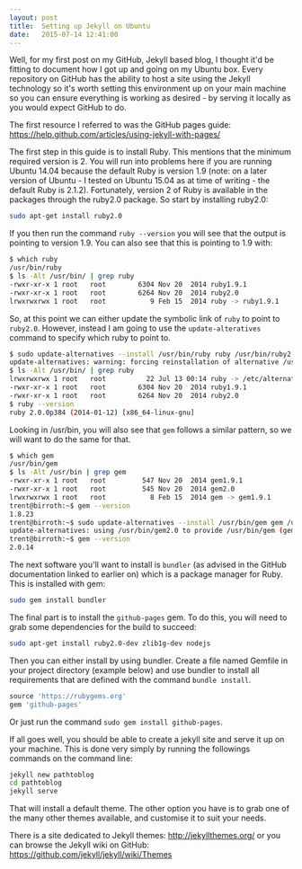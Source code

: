 ```yaml
---
layout: post
title:  Setting up Jekyll on Ubuntu
date:   2015-07-14 12:41:00
---
```


Well, for my first post on my GitHub, Jekyll based blog, I thought it'd be fitting to document how I got up and going on my Ubuntu box. Every repository on GitHub has the ability to host a site using the Jekyll technology so it's worth setting this environment up on your main machine so you can ensure everything is working as desired - by serving it locally as you would expect GitHub to do.

The first resource I referred to was the GitHub pages guide: <https://help.github.com/articles/using-jekyll-with-pages/>

The first step in this guide is to install Ruby. This mentions that the minimum required version is 2. You will run into problems here if you are running Ubuntu 14.04 because the default Ruby is version 1.9 (note: on a later version of Ubuntu - I tested on Ubuntu 15.04 as at time of writing - the default Ruby is 2.1.2). Fortunately, version 2 of Ruby is available in the packages through the ruby2.0 package. So start by installing ruby2.0:

```bash
sudo apt-get install ruby2.0
```

If you then run the command `ruby --version` you will see that the output is pointing to version 1.9. You can also see that this is pointing to 1.9 with:

```bash
$ which ruby
/usr/bin/ruby
$ ls -Alt /usr/bin/ | grep ruby
-rwxr-xr-x 1 root   root        6304 Nov 20  2014 ruby1.9.1
-rwxr-xr-x 1 root   root        6264 Nov 20  2014 ruby2.0
lrwxrwxrwx 1 root   root           9 Feb 15  2014 ruby -> ruby1.9.1
```

So, at this point we can either update the symbolic link of `ruby` to point to `ruby2.0`. However, instead I am going to use the `update-alteratives` command to specify which ruby to point to. 

```bash
$ sudo update-alternatives --install /usr/bin/ruby ruby /usr/bin/ruby2.0 1
update-alternatives: warning: forcing reinstallation of alternative /usr/bin/ruby2.0 because link group ruby is broken
$ ls -Alt /usr/bin/ | grep ruby
lrwxrwxrwx 1 root   root          22 Jul 13 00:14 ruby -> /etc/alternatives/ruby
-rwxr-xr-x 1 root   root        6304 Nov 20  2014 ruby1.9.1
-rwxr-xr-x 1 root   root        6264 Nov 20  2014 ruby2.0
$ ruby --version
ruby 2.0.0p384 (2014-01-12) [x86_64-linux-gnu]
```

Looking in /usr/bin, you will also see that `gem` follows a similar pattern, so we will want to do the same for that. 


```bash
$ which gem
/usr/bin/gem
$ ls -Alt /usr/bin | grep gem
-rwxr-xr-x 1 root   root         547 Nov 20  2014 gem1.9.1
-rwxr-xr-x 1 root   root         545 Nov 20  2014 gem2.0
lrwxrwxrwx 1 root   root           8 Feb 15  2014 gem -> gem1.9.1
trent@birroth:~$ gem --version
1.8.23
trent@birroth:~$ sudo update-alternatives --install /usr/bin/gem gem /usr/bin/gem2.0 1
update-alternatives: using /usr/bin/gem2.0 to provide /usr/bin/gem (gem) in auto mode
trent@birroth:~$ gem --version
2.0.14
```

The next software you'll want to install is `bundler` (as advised in the GitHub documentation linked to earlier on) which is a package manager for Ruby. This is installed with gem:

```bash
sudo gem install bundler
```

The final part is to install the `github-pages` gem. To do this, you will need to grab some dependencies for the build to succeed:

```bash
sudo apt-get install ruby2.0-dev zlib1g-dev nodejs
```

Then you can either install by using bundler. Create a file named Gemfile in your project directory (example below) and use bundler to install all requirements that are defined with the command `bundle install`.
 
```ruby
source 'https://rubygems.org'
gem 'github-pages'
``` 

Or just run the command `sudo gem install github-pages`.

If all goes well, you should be able to create a jekyll site and serve it up on your machine. This is done very simply by running the followings commands on the command line:

```bash
jekyll new pathtoblog
cd pathtoblog
jekyll serve
```

That will install a default theme. The other option you have is to grab one of the many other themes available, and customise it to suit your needs. 

There is a site dedicated to Jekyll themes: <http://jekyllthemes.org/> or you can browse the Jekyll wiki on GitHub: <https://github.com/jekyll/jekyll/wiki/Themes>

